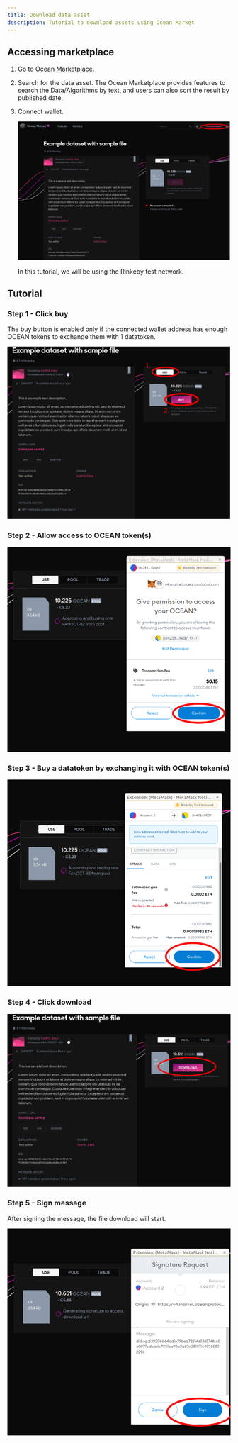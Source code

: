 ```yaml
---
title: Download data asset
description: Tutorial to download assets using Ocean Market
---
```


## Accessing marketplace

1. Go to Ocean <a href="https://v4.market.oceanprotocol.com/" target="_blank">Marketplace</a>.
2. Search for the data asset.
   The Ocean Marketplace provides features to search the Data/Algorithms by text, and users can also sort the result by published date.

3. Connect wallet.

   ![connect wallet](images/marketplace/consume-connect-wallet.png 'Connect wallet')

   In this tutorial, we will be using the Rinkeby test network.

## Tutorial

### Step 1 - Click buy

The buy button is enabled only if the connected wallet address has enough OCEAN tokens to exchange them with 1 datatoken.

![consume part-1](images/marketplace/consume-1.png 'Buy')

### Step 2 - Allow access to OCEAN token(s)

![consume part-3](images/marketplace/consume-2.png 'Transaction 1: Permissions to access OCEAN tokens')

### Step 3 - Buy a datatoken by exchanging it with OCEAN token(s)

![consume part-4](images/marketplace/consume-3.png 'Transaction 2: Buy datatoken')

### Step 4 - Click download

![consume part-5](images/marketplace/consume-4.png 'Download asset')

### Step 5 - Sign message

After signing the message, the file download will start.

![consume part-6](images/marketplace/consume-5.png 'Sign')
